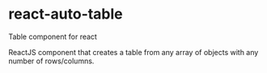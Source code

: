 # react-auto-table
Table component for react

ReactJS component that creates a table from any array of objects with any number of rows/columns.

